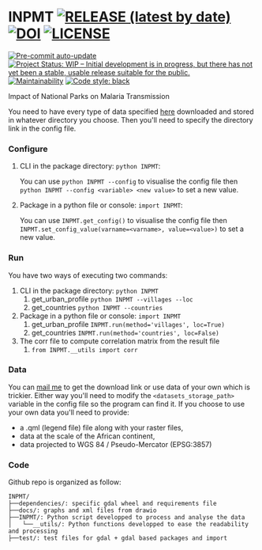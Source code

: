# INPMT [![RELEASE (latest by date)](https://img.shields.io/github/v/release/pierre-manchon/INPMT)](https://github.com/pierre-manchon/INPMT/releases/latest) [![DOI](https://zenodo.org/badge/DOI/10.5281/zenodo.5269134.svg)](https://doi.org/10.5281/zenodo.5269134) [![LICENSE](https://img.shields.io/github/license/pierre-manchon/INPMT)](https://www.gnu.org/licenses/gpl-3.0.en.html)
[![Pre-commit auto-update](https://github.com/pierre-manchon/INPMT/actions/workflows/pre-commit-autoupdate.yml/badge.svg)](https://github.com/pierre-manchon/INPMT/actions/workflows/pre-commit-autoupdate.yml)
[![Project Status: WIP – Initial development is in progress, but there has not yet been a stable, usable release suitable for the public.](https://www.repostatus.org/badges/latest/wip.svg)](https://www.repostatus.org/#wip)
[![Maintainability](https://api.codeclimate.com/v1/badges/f1888eb8938e688ad438/maintainability)](https://codeclimate.com/github/pierre-manchon/INPMT/maintainability)
[![Code style: black](https://img.shields.io/badge/code%20style-black-000000.svg)](https://github.com/psf/black)

Impact of National Parks on Malaria Transmission

You need to have every type of data specified [here](#data) downloaded and stored in whatever directory you choose.
Then you'll need to specify the directory link in the config file.

### Configure
1. CLI in the package directory: `python INPMT`:

   You can use `python INPMT --config` to visualise the config file then `python INPMT --config <variable> <new value>` to set a new value.

2. Package in a python file or console: `import INPMT`:

   You can use `INPMT.get_config()` to visualise the config file then `INPMT.set_config_value(varname=<varname>, value=<value>)` to set a new value.

### Run
You have two ways of executing two commands:

1. CLI in the package directory: `python INPMT`
    1. get_urban_profile `python INPMT --villages --loc`
    2. get_countries `python INPMT --countries`
2. Package in a python file or console: `import INPMT`
    1. get_urban_profile `INPMT.run(method='villages', loc=True)`
    2. get_countries `INPMT.run(method='countries', loc=False)`
3. The corr file to compute correlation matrix from the result file
   1. `from INPMT.__utils import corr`

### Data
You can [mail me](mailto:pierre.manchon@pm.me) to get the download link or use data of your own which is trickier.
Either way you'll need to modify the `<datasets_storage_path>` variable in the config file so the program can find it.
If you choose to use your own data you'll need to provide:
- a .qml (legend file) file along with your raster files,
- data at the scale of the African continent,
- data projected to WGS 84 / Pseudo-Mercator (EPSG:3857)

### Code
Github repo is organized as follow:

    INPMT/
    ├──dependencies/: specific gdal wheel and requirements file
    ├──docs/: graphs and xml files from drawio
    ├──INPMT/: Python script developped to process and analyse the data
    │   └──__utils/: Python functions developped to ease the readability and processing
    ├──test/: test files for gdal + gdal based packages and import
